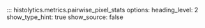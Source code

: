 ::: histolytics.metrics.pairwise_pixel_stats
    options:
      heading_level: 2
      show_type_hint: true
      show_source: false
